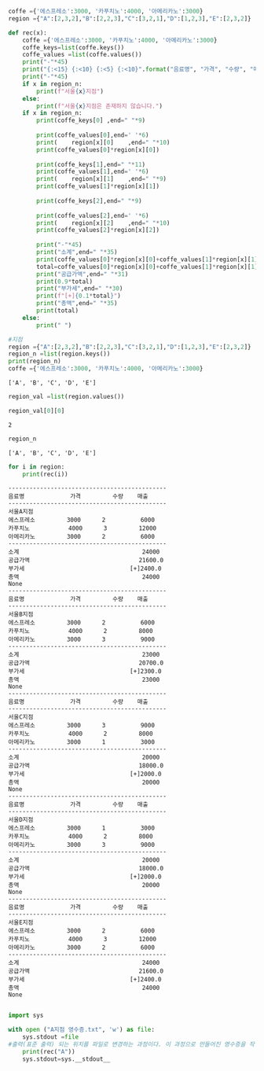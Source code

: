 ```python
coffe ={'에스프레소':3000, '카푸치노':4000, '아메리카노':3000}
region ={"A":[2,3,2],"B":[2,2,3],"C":[3,2,1],"D":[1,2,3],"E":[2,3,2]}

def rec(x):
    coffe ={'에스프레소':3000, '카푸치노':4000, '아메리카노':3000}
    coffe_keys=list(coffe.keys())
    coffe_values =list(coffe.values())
    print("-"*45)
    print("{:<15} {:<10} {:<5} {:<10}".format("음료명", "가격", "수량", "매출"))
    print("-"*45)
    if x in region_n:
        print(f"서울{x}지점")
    else:
        print(f"서울{x}지점은 존재하지 않습니다.")
    if x in region_n:    
        print(coffe_keys[0] ,end=" "*9)
        
        print(coffe_values[0],end=' '*6)
        print(    region[x][0]    ,end=" "*10)
        print(coffe_values[0]*region[x][0]) 
        
        print(coffe_keys[1],end=" "*11)
        print(coffe_values[1],end=' '*6)
        print(    region[x][1]    ,end=" "*9)
        print(coffe_values[1]*region[x][1])
       
        print(coffe_keys[2],end=" "*9)
        
        print(coffe_values[2],end=' '*6)
        print(    region[x][2]    ,end=" "*10)
        print(coffe_values[2]*region[x][2])
        
        print("-"*45)
        print("소계",end=" "*35)
        print(coffe_values[0]*region[x][0]+coffe_values[1]*region[x][1]+coffe_values[2]*region[x][2])
        total=coffe_values[0]*region[x][0]+coffe_values[1]*region[x][1]+coffe_values[2]*region[x][2]
        print("공급가액",end=" "*31)
        print(0.9*total)
        print("부가세",end=" "*30)
        print(f"[+]{0.1*total}")
        print("총액",end=" "*35)
        print(total)
    else:
        print(" ")
```


```python
#지점
region ={"A":[2,3,2],"B":[2,2,3],"C":[3,2,1],"D":[1,2,3],"E":[2,3,2]}
region_n =list(region.keys())
print(region_n)
coffe ={'에스프레소':3000, '카푸치노':4000, '아메리카노':3000}
```

    ['A', 'B', 'C', 'D', 'E']
    


```python
region_val =list(region.values())
```


```python
region_val[0][0]
```




    2




```python
region_n
```




    ['A', 'B', 'C', 'D', 'E']




```python
for i in region:
    print(rec(i))
```

    ---------------------------------------------
    음료명             가격         수량    매출        
    ---------------------------------------------
    서울A지점
    에스프레소         3000      2          6000
    카푸치노           4000      3         12000
    아메리카노         3000      2          6000
    ---------------------------------------------
    소계                                   24000
    공급가액                               21600.0
    부가세                              [+]2400.0
    총액                                   24000
    None
    ---------------------------------------------
    음료명             가격         수량    매출        
    ---------------------------------------------
    서울B지점
    에스프레소         3000      2          6000
    카푸치노           4000      2         8000
    아메리카노         3000      3          9000
    ---------------------------------------------
    소계                                   23000
    공급가액                               20700.0
    부가세                              [+]2300.0
    총액                                   23000
    None
    ---------------------------------------------
    음료명             가격         수량    매출        
    ---------------------------------------------
    서울C지점
    에스프레소         3000      3          9000
    카푸치노           4000      2         8000
    아메리카노         3000      1          3000
    ---------------------------------------------
    소계                                   20000
    공급가액                               18000.0
    부가세                              [+]2000.0
    총액                                   20000
    None
    ---------------------------------------------
    음료명             가격         수량    매출        
    ---------------------------------------------
    서울D지점
    에스프레소         3000      1          3000
    카푸치노           4000      2         8000
    아메리카노         3000      3          9000
    ---------------------------------------------
    소계                                   20000
    공급가액                               18000.0
    부가세                              [+]2000.0
    총액                                   20000
    None
    ---------------------------------------------
    음료명             가격         수량    매출        
    ---------------------------------------------
    서울E지점
    에스프레소         3000      2          6000
    카푸치노           4000      3         12000
    아메리카노         3000      2          6000
    ---------------------------------------------
    소계                                   24000
    공급가액                               21600.0
    부가세                              [+]2400.0
    총액                                   24000
    None
    


```python

import sys

with open ("A지점 영수증.txt", 'w') as file:
    sys.stdout =file 
#출력(표준 출력) 되는 위치를 파일로 변경하는 과정이다. 이 과정으로 만들어진 영수증을 작업 공간에 txt 파일로 저장이 가능해진다
    print(rec("A"))
    sys.stdout=sys.__stdout__
```


```python

```
